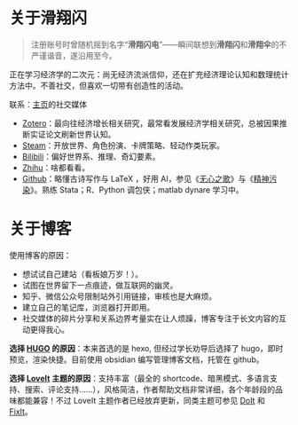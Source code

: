 # 


# 关于滑翔闪

> 注册账号时曾随机摇到名字“**滑翔闪电**”——瞬间联想到**滑翔闪**和**滑翔伞**的不严谨谐音，遂沿用至今。

正在学习经济学的二次元：尚无经济流派信仰，还在扩充经济理论认知和数理统计方法中。不善社交，但喜欢一切带有创造性的活动。

联系：[主页](https://blog.huaxiangshan.com/zh-cn/)的社交媒体

- [Zotero](https://www.zotero.org/groups/literature-notes)：最向往经济增长相关研究，最常看发展经济学相关研究，总被因果推断实证论文刷新世界认知。
- [Steam](https://steamcommunity.com/id/flytothemoon2333/)：开放世界、角色扮演、卡牌策略、轻动作类玩家。
- [Bilibili](https://space.bilibili.com/39033282)：偏好世界系、推理、奇幻要素。
- [Zhihu](https://www.zhihu.com/people/nan-yang-xi-shu)：啥都看看。
- [Github](https://github.com/hzp2333)：略懂古诗写作与 LaTeX ，好用 AI，参见《[无心之歌](https://blog.huaxiangshan.com/%E6%97%A0%E5%BF%83%E4%B9%8B%E6%AD%8C%EF%BC%88%E5%8F%A4%E8%AF%97%E5%88%9B%E4%BD%9C%E6%8C%87%E5%8C%97%EF%BC%89.pdf)》与《[精神污染](https://blog.huaxiangshan.com/%E7%B2%BE%E7%A5%9E%E6%B1%A1%E6%9F%93.pdf)》。熟练 Stata；R、Python 调包侠；matlab dynare 学习中。
# 关于博客

使用博客的原因：

- 想试试自己建站（看板娘万岁！）。
- 试图在世界留下一点痕迹，做互联网的幽灵。
- 知乎、微信公众号限制站外引用链接，审核也是大麻烦。
- 建立自己的笔记库，浏览器打开即用。
- 社交媒体的碎片分享和关系边界考量实在让人烦躁，博客专注于长文内容的互动更得我心。

**选择 [HUGO](https://gohugo.io/) 的原因**：本来首选的是 hexo, 但经过学长劝导后选择了 hugo，即时预览，渲染快捷。目前使用 obsidian 编写管理博客文档，托管在 github。

**选择 [LoveIt](https://hugoloveit.com/zh-cn/) 主题的原因**：支持丰富（最全的 shortcode、暗黑模式、多语言支持、搜索、评论支持......），风格简洁，作者帮助文档非常详细，各个年龄段的品味都能兼容！不过 LoveIt 主题作者已经放弃更新，同类主题可参见 [DoIt](https://hugodoit.pages.dev/zh-cn/) 和 [FixIt](https://fixit.lruihao.cn/)。
